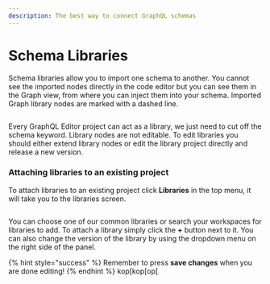 ```yaml
---
description: The best way to connect GraphQL schemas
---
```


# Schema Libraries

Schema libraries allow you to import one schema to another. You cannot see the imported nodes directly in the code editor but you can see them in the Graph view, from where you can inject them into your schema. Imported Graph library nodes are marked with a dashed line.

<figure><img src="../.gitbook/assets/image (1) (2).png" alt=""><figcaption></figcaption></figure>

Every GraphQL Editor project can act as a library, we just need to cut off the schema keyword. Library nodes are not editable. To edit libraries you should either extend library nodes or edit the library project directly and release a new version.

### Attaching libraries to an existing project

To attach libraries to an existing project click **Libraries** in the top menu, it will take you to the libraries screen.

<figure><img src="../.gitbook/assets/image (7) (3).png" alt=""><figcaption></figcaption></figure>

You can choose one of our common libraries or search your workspaces for libraries to add. To attach a library simply click the **+** button next to it. You can also change the version of the library by using the dropdown menu on the right side of the panel.

{% hint style="success" %}
Remember to press **save changes** when you are done editing!
{% endhint %}
kop[kop[op[